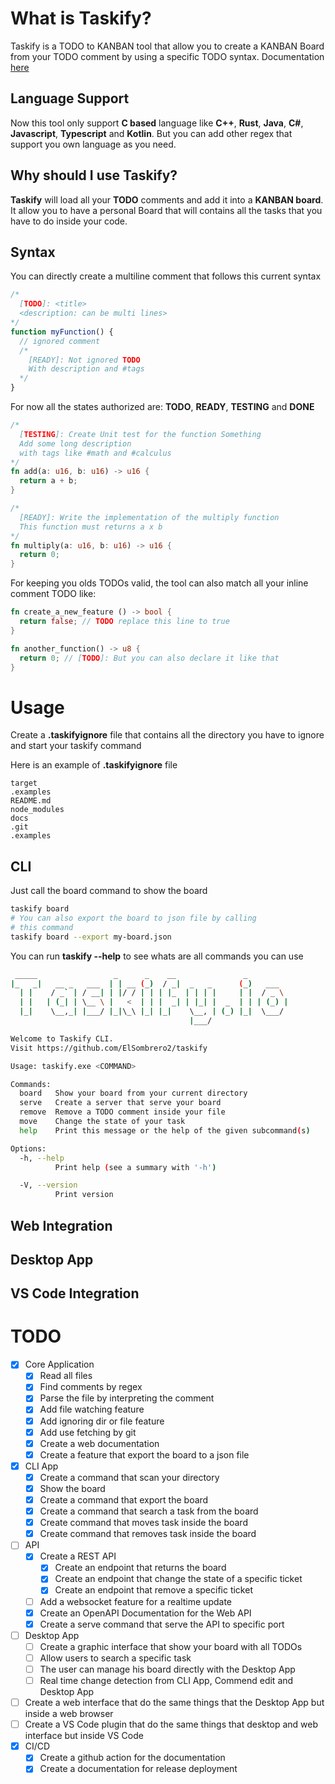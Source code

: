 # What is Taskify?

Taskify is a TODO to KANBAN tool that allow you to create a KANBAN Board from your TODO comment by
using a specific TODO syntax.
Documentation [here](https://elsombrero2.github.io/taskify/)

## Language Support

Now this tool only support **C based** language like **C++**, **Rust**, **Java**, **C#**, **Javascript**, **Typescript** and **Kotlin**.
But you can add other regex that support you own language as you need.

## Why should I use Taskify?

**Taskify** will load all your **TODO** comments and add it into a **KANBAN board**.
It allow you to have a personal Board that will contains all the tasks that you have
to do inside your code.
## Syntax

You can directly create a multiline comment that follows this current syntax

```javascript
/*
  [TODO]: <title>
  <description: can be multi lines>
*/
function myFunction() {
  // ignored comment
  /*
    [READY]: Not ignored TODO
    With description and #tags
  */
}
```
For now all the states authorized are: **TODO**, **READY**, **TESTING** and **DONE**

```rust
/*
  [TESTING]: Create Unit test for the function Something
  Add some long description
  with tags like #math and #calculus
*/
fn add(a: u16, b: u16) -> u16 {
  return a + b;
}

/*
  [READY]: Write the implementation of the multiply function
  This function must returns a x b
*/
fn multiply(a: u16, b: u16) -> u16 {
  return 0;
}
```

For keeping you olds TODOs valid, the tool can also match all your inline comment TODO like:

```rust
fn create_a_new_feature () -> bool {
  return false; // TODO replace this line to true
}

fn another_function() -> u8 {
  return 0; // [TODO]: But you can also declare it like that
}
```

# Usage

Create a **.taskifyignore** file that contains all the
directory you have to ignore and start your taskify command
 
  
Here is an example of **.taskifyignore** file
```
target
.examples
README.md
node_modules
docs
.git
.examples
```


## CLI
Just call the board command to show the board

```bash
taskify board
# You can also export the board to json file by calling
# this command
taskify board --export my-board.json
```
You can run **taskify --help** to see whats are all commands you can use
```bash
 _____                 _      _    __               _
|_   _|   __ _   ___  | | __ (_)  / _|  _   _      (_)   ___
  | |    / _` | / __| | |/ / | | | |_  | | | |     | |  / _ \
  | |   | (_| | \__ \ |   <  | | |  _| | |_| |  _  | | | (_) |
  |_|    \__,_| |___/ |_|\_\ |_| |_|    \__, | (_) |_|  \___/
                                        |___/

Welcome to Taskify CLI.
Visit https://github.com/ElSombrero2/taskify

Usage: taskify.exe <COMMAND>

Commands:
  board   Show your board from your current directory
  serve   Create a server that serve your board
  remove  Remove a TODO comment inside your file
  move    Change the state of your task
  help    Print this message or the help of the given subcommand(s)

Options:
  -h, --help
          Print help (see a summary with '-h')

  -V, --version
          Print version
```
## Web Integration

## Desktop App

## VS Code Integration

# TODO

- [x] Core Application
  - [x] Read all files
  - [x] Find comments by regex
  - [x] Parse the file by interpreting the comment
  - [x] Add file watching feature
  - [x] Add ignoring dir or file feature
  - [x] Add use fetching by git
  - [x] Create a web documentation
  - [x] Create a feature that export the board to a json file
- [x] CLI App
  - [x] Create a command that scan your directory
  - [x] Show the board
  - [x] Create a command that export the board
  - [x] Create a command that search a task from the board
  - [x] Create command that moves task inside the board
  - [x] Create command that removes task inside the board
- [ ] API
  - [x] Create a REST API
    - [x] Create an endpoint that returns the board
    - [x] Create an endpoint that change the state of a specific ticket
    - [x] Create an endpoint that remove a specific ticket
  - [ ] Add a websocket feature for a realtime update
  - [x] Create an OpenAPI Documentation for the Web API
  - [x] Create a serve command that serve the API to specific port
- [ ] Desktop App
  - [ ] Create a graphic interface that show your board with all TODOs
  - [ ] Allow users to search a specific task
  - [ ] The user can manage his board directly with the Desktop App
  - [ ] Real time change detection from CLI App, Commend edit and Desktop App
- [ ] Create a web interface that do the same things that the Desktop App but inside a web browser
- [ ] Create a VS Code plugin that do the same things that desktop and web interface but inside VS Code
- [x] CI/CD
  - [X] Create a github action for the documentation
  - [x] Create a documentation for release deployment